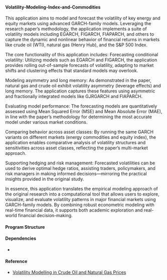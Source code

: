 #### Volatility-Modeling-Index-and-Commodities

This application aims to model and forecast the volatility of key energy and equity markets using advanced GARCH-family models. Leveraging the research paper’s methodology, the application implements a suite of volatility models including EGARCH, FIGARCH, FIAPARCH, and others to capture the dynamic and nonlinear behavior of financial returns in markets like crude oil (WTI), natural gas (Henry Hub), and the S&P 500 Index. 

The core functionality of this application includes:
Forecasting conditional volatility: Utilizing models such as EGARCH and FIGARCH, the application provides rolling out-of-sample forecasts of volatility, adapting to market shifts and clustering effects that standard models may overlook. 

Modeling asymmetry and long memory: As demonstrated in the paper, natural gas and crude oil exhibit volatility asymmetry (leverage effects) and long memory. The application captures these features using asymmetric and fractionally integrated models like GJRGARCH and FIAPARCH. 

Evaluating model performance: The forecasting models are quantitatively assessed using Mean Squared Error (MSE) and Mean Absolute Error (MAE), in line with the paper’s methodology for determining the most accurate model under various market conditions. 

Comparing behavior across asset classes: By running the same GARCH variants on different markets (energy commodities and equity index), the application enables comparative analysis of volatility structures and sensitivities across asset classes, reflecting the paper’s multi-market approach. 

Supporting hedging and risk management: Forecasted volatilities can be used to derive optimal hedge ratios, assisting traders, policymakers, and risk managers in making informed decisions—mirroring the practical insights provided in the original study. 

In essence, this application translates the empirical modeling approach of the original research into a computational tool that allows users to explore, visualize, and evaluate volatility patterns in major financial markets using GARCH-family models. By combining robust econometric modeling with real-time financial data, it supports both academic exploration and real-world financial decision-making.

#### Program Structure

#### Dependencies
-

#### Reference
- [Volatility Modelling in Crude Oil and Natural Gas Prices](https://www.sciencedirect.com/science/article/pii/S2212567116302192)

